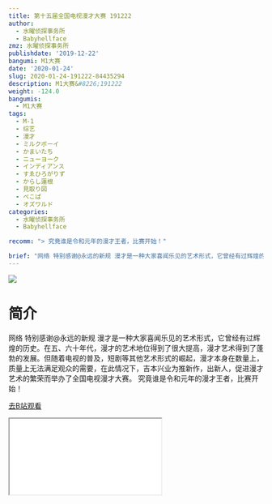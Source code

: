 ```yaml
---
title: 第十五届全国电视漫才大赛 191222
author:
  - 水曜侦探事务所
  - Babyhellface
zmz: 水曜侦探事务所
publishdate: '2019-12-22'
bangumi: M1大赛
date: '2020-01-24'
slug: 2020-01-24-191222-84435294
description: M1大赛&#8226;191222
weight: -124.0
bangumis:
  - M1大赛
tags:
  - M-1
  - 综艺
  - 漫才
  - ミルクボーイ
  - かまいたち
  - ニューヨーク
  - インディアンス
  - すゑひろがりず
  - からし蓮根
  - 見取り図
  - ぺこぱ
  - オズワルド
categories:
  - 水曜侦探事务所
  - Babyhellface

recomm: "> 究竟谁是令和元年的漫才王者，比赛开始！"

brief: "网络 特别感谢@永远的新规 漫才是一种大家喜闻乐见的艺术形式，它曾经有过辉煌的历史。在五、六十年代，漫才的艺术地位得到了很大提高，漫才艺术得到了蓬勃的发展。但随着电视的普及，短剧等其他艺术形式的崛起，漫才本身在数量上，质量上无法满足观众的需要，在此情况下，吉本兴业为推新作，出新人，促进漫才艺术的繁荣而举办了全国电视漫才大赛。 究竟谁是令和元年的漫才王者，比赛开始！"
---
```

![](https://raw.githubusercontent.com/tcgriffith/owaraisite/master/static/tmpimg/5a372f8010397e84f8f8e4f68638523ffc962b02.jpg.480.jpg)
# 简介  
网络
特别感谢@永远的新规
漫才是一种大家喜闻乐见的艺术形式，它曾经有过辉煌的历史。在五、六十年代，漫才的艺术地位得到了很大提高，漫才艺术得到了蓬勃的发展。但随着电视的普及，短剧等其他艺术形式的崛起，漫才本身在数量上，质量上无法满足观众的需要，在此情况下，吉本兴业为推新作，出新人，促进漫才艺术的繁荣而举办了全国电视漫才大赛。
究竟谁是令和元年的漫才王者，比赛开始！  

[去B站观看](https://www.bilibili.com/video/av84435294/)
<div class ="resp-container"><iframe class="testiframe" src="//player.bilibili.com/player.html?aid=84435294"", scrolling="no", allowfullscreen="true" > </iframe></div> 
